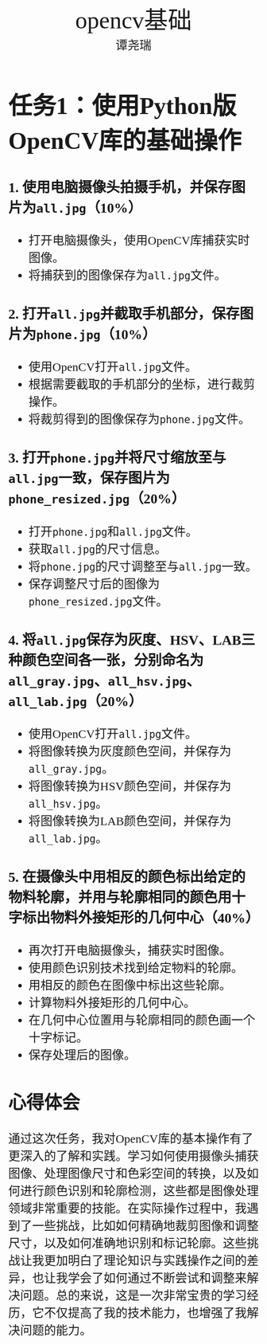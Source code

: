 #
<center><font face ="楷体" size=300>opencv基础</font></center>

<center><font  face="楷体" size=5> 谭尧瑞</font></center>
<font face="楷体" size=5>

# 任务1：使用Python版OpenCV库的基础操作



### 1. 使用电脑摄像头拍摄手机，并保存图片为`all.jpg`（10%）
- 打开电脑摄像头，使用OpenCV库捕获实时图像。
- 将捕获到的图像保存为`all.jpg`文件。

### 2. 打开`all.jpg`并截取手机部分，保存图片为`phone.jpg`（10%）
- 使用OpenCV打开`all.jpg`文件。
- 根据需要截取的手机部分的坐标，进行裁剪操作。
- 将裁剪得到的图像保存为`phone.jpg`文件。

### 3. 打开`phone.jpg`并将尺寸缩放至与`all.jpg`一致，保存图片为`phone_resized.jpg`（20%）
- 打开`phone.jpg`和`all.jpg`文件。
- 获取`all.jpg`的尺寸信息。
- 将`phone.jpg`的尺寸调整至与`all.jpg`一致。
- 保存调整尺寸后的图像为`phone_resized.jpg`文件。

### 4. 将`all.jpg`保存为灰度、HSV、LAB三种颜色空间各一张，分别命名为`all_gray.jpg`、`all_hsv.jpg`、`all_lab.jpg`（20%）
- 使用OpenCV打开`all.jpg`文件。
- 将图像转换为灰度颜色空间，并保存为`all_gray.jpg`。
- 将图像转换为HSV颜色空间，并保存为`all_hsv.jpg`。
- 将图像转换为LAB颜色空间，并保存为`all_lab.jpg`。

### 5. 在摄像头中用相反的颜色标出给定的物料轮廓，并用与轮廓相同的颜色用十字标出物料外接矩形的几何中心（40%）
- 再次打开电脑摄像头，捕获实时图像。
- 使用颜色识别技术找到给定物料的轮廓。
- 用相反的颜色在图像中标出这些轮廓。
- 计算物料外接矩形的几何中心。
- 在几何中心位置用与轮廓相同的颜色画一个十字标记。
- 保存处理后的图像。

## 心得体会
通过这次任务，我对OpenCV库的基本操作有了更深入的了解和实践。学习如何使用摄像头捕获图像、处理图像尺寸和色彩空间的转换，以及如何进行颜色识别和轮廓检测，这些都是图像处理领域非常重要的技能。在实际操作过程中，我遇到了一些挑战，比如如何精确地裁剪图像和调整尺寸，以及如何准确地识别和标记轮廓。这些挑战让我更加明白了理论知识与实践操作之间的差异，也让我学会了如何通过不断尝试和调整来解决问题。总的来说，这是一次非常宝贵的学习经历，它不仅提高了我的技术能力，也增强了我解决问题的能力。